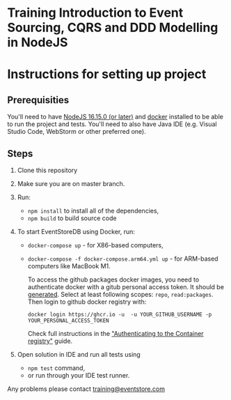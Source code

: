 # Training Introduction to Event Sourcing, CQRS and DDD Modelling in NodeJS

# Instructions for setting up project

## Prerequisities

You'll need to have [NodeJS 16.15.0 (or later)](https://nodejs.org/en/download/) and [docker](https://www.docker.com/products/docker-desktop) installed to be able to run the project and tests. You'll need to also have Java IDE (e.g. Visual Studio Code, WebStorm or other preferred one).

## Steps

1. Clone this repository
2. Make sure you are on master branch.
3. Run:
   - `npm install` to install all of the dependencies,
   - `npm build` to build source code
4. To start EventStoreDB using Docker, run:

   - `docker-compose up` - for X86-based computers,
   - `docker-compose -f docker-compose.arm64.yml up` - for ARM-based computers like MacBook M1.

     To access the github packages docker images, you need to authenticate docker with a gitub personal access token. It should be [generated](https://github.com/settings/tokens/new). Select at least following scopes: `repo`, `read:packages`. Then login to github docker registry with:

     ```shell script
     docker login https://ghcr.io -u  -u YOUR_GITHUB_USERNAME -p YOUR_PERSONAL_ACCESS_TOKEN
     ```

     Check full instructions in the ["Authenticating to the Container registry"](https://docs.github.com/en/packages/working-with-a-github-packages-registry/working-with-the-container-registry#about-container-registry-support) guide.

5. Open solution in IDE and run all tests using
   - `npm test` command,
   - or run through your IDE test runner.

Any problems please contact training@eventstore.com
